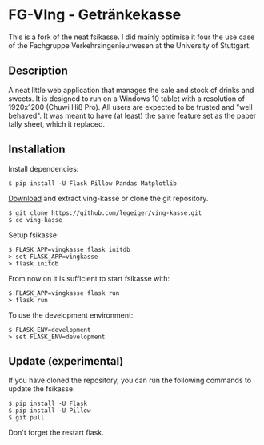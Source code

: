# FG-VIng - Getränkekasse
This is a fork of the neat fsikasse. I did mainly optimise it four the use case of the Fachgruppe Verkehrsingenieurwesen at the University of Stuttgart.

## Description

A neat little web application that manages the sale and stock of drinks and sweets. It is designed to run on a Windows 10 tablet with a resolution of 1920x1200 (Chuwi Hi8 Pro). All users are expected to be trusted and "well behaved". It was meant to have (at least) the same feature set as the paper tally sheet, which it replaced.

## Installation

Install dependencies:

    $ pip install -U Flask Pillow Pandas Matplotlib

[Download](https://github.com/legeiger/ving-kasse/archive/master.zip) and extract ving-kasse or clone the git repository.

    $ git clone https://github.com/legeiger/ving-kasse.git
    $ cd ving-kasse

Setup fsikasse:

    $ FLASK_APP=vingkasse flask initdb
	> set FLASK_APP=vingkasse
	> flask initdb

From now on it is sufficient to start fsikasse with:

    $ FLASK_APP=vingkasse flask run
	> flask run

To use the development environment:

	$ FLASK_ENV=development
	> set FLASK_ENV=development
	
## Update (experimental)

If you have cloned the repository, you can run the following commands to update the fsikasse:

    $ pip install -U Flask
    $ pip install -U Pillow
    $ git pull

Don't forget the restart flask.
